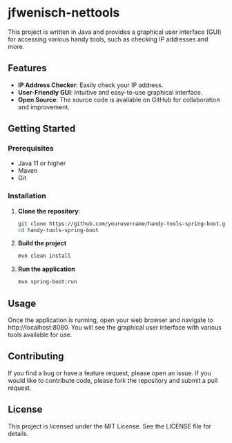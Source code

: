 # jfwenisch-nettools

This project is written in Java and provides a graphical user interface (GUI) for accessing various handy tools, such as checking IP addresses and more.

## Features

- **IP Address Checker**: Easily check your IP address.
- **User-Friendly GUI**: Intuitive and easy-to-use graphical interface.
- **Open Source**: The source code is available on GitHub for collaboration and improvement.

## Getting Started

### Prerequisites

- Java 11 or higher
- Maven
- Git

### Installation

1. **Clone the repository**:
   ```bash
   git clone https://github.com/yourusername/handy-tools-spring-boot.git
   cd handy-tools-spring-boot
2. **Build the project**
   ```bash
   mvn clean install
4. **Run the application**
   ```bash
   mvn spring-boot:run


## Usage
Once the application is running, open your web browser and navigate to http://localhost:8080. You will see the graphical user interface with various tools available for use.

## Contributing
If you find a bug or have a feature request, please open an issue. If you would like to contribute code, please fork the repository and submit a pull request.

## License
This project is licensed under the MIT License. See the LICENSE file for details.
